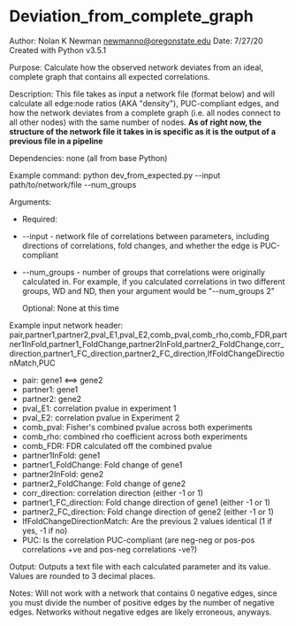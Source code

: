 # Deviation_from_complete_graph
 Author: Nolan K Newman <newmanno@oregonstate.edu>
 Date: 7/27/20
 Created with Python v3.5.1
 
 Purpose:
 Calculate how the observed network deviates from an ideal, complete graph that contains all expected correlations.

 Description: This file takes as input a network file (format below) and will calculate all edge:node ratios (AKA "density"), PUC-compliant edges, and how the network deviates from a complete graph (i.e. all nodes connect to all other nodes) with the same number of nodes. **As of right now, the structure of the network file it takes in is specific as it is the output of a previous file in a pipeline**
 
Dependencies: none (all from base Python)
 
Example command:
	python dev_from_expected.py --input path/to/network/file --num_groups <number of groups>
	
Arguments:
- Required: 
- --input  -  network file of correlations between parameters, including directions of correlations, fold changes, and whether the edge is PUC-compliant
- --num_groups  -  number of groups that correlations were originally calculated in. For example, if you calculated correlations in two different groups, WD and ND, then your argument would be "--num_groups 2"
		
	Optional:
		None at this time
		
 Example input network header:
	pair,partner1,partner2,pval_E1,pval_E2,comb_pval,comb_rho,comb_FDR,partner1InFold,partner1_FoldChange,partner2InFold,partner2_FoldChange,corr_direction,partner1_FC_direction,partner2_FC_direction,IfFoldChangeDirectionMatch,PUC
- pair: gene1 <==> gene2
- partner1: gene1
- partner2: gene2
- pval_E1: correlation pvalue in experiment 1
- pval_E2: correlation pvalue in Experiment 2
- comb_pval: Fisher's combined pvalue across both experiments
- comb_rho: combined rho coefficient across both experiments
- comb_FDR: FDR calculated off the combined pvalue
- partner1InFold: gene1
- partner1_FoldChange: Fold change of gene1
- partner2InFold: gene2
- partner2_FoldChange: Fold change of gene2
- corr_direction: correlation direction (either -1 or 1)
- partner1_FC_direction: Fold change direction of gene1 (either -1 or 1)
- partner2_FC_direction: Fold change direction of gene2 (either -1 or 1)    
- IfFoldChangeDirectionMatch: Are the previous 2 values identical (1 if yes, -1 if no)
- PUC: Is the correlation PUC-compliant (are neg-neg or pos-pos correlations +ve and pos-neg correlations -ve?)
			
 Output:
	Outputs a text file with each calculated parameter and its value. Values are rounded to 3 decimal places.
	
 Notes:
	Will not work with a network that contains 0 negative edges, since you must divide the number of positive edges by the number of negative edges. Networks without negative edges are likely erroneous, anyways.






	
